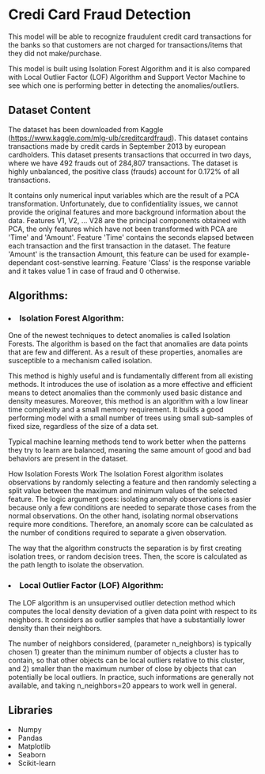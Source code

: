# Credi Card Fraud Detection

This model will be able to recognize fraudulent credit card transactions for the banks so that customers are not charged for transactions/items that they did not make/purchase.

This model is built using Isolation Forest Algorithm and it is also compared with Local Outlier Factor (LOF) Algorithm and Support Vector Machine to see which one is performing better in detecting the anomalies/outliers.

## Dataset Content
The dataset has been downloaded from Kaggle (https://www.kaggle.com/mlg-ulb/creditcardfraud). This dataset contains transactions made by credit cards in September 2013 by european cardholders. This dataset presents transactions that occurred in two days, where we have 492 frauds out of 284,807 transactions. The dataset is highly unbalanced, the positive class (frauds) account for 0.172% of all transactions.

It contains only numerical input variables which are the result of a PCA transformation. Unfortunately, due to confidentiality issues, we cannot provide the original features and more background information about the data. Features V1, V2, ... V28 are the principal components obtained with PCA, the only features which have not been transformed with PCA are 'Time' and 'Amount'. Feature 'Time' contains the seconds elapsed between each transaction and the first transaction in the dataset. The feature 'Amount' is the transaction Amount, this feature can be used for example-dependant cost-senstive learning. Feature 'Class' is the response variable and it takes value 1 in case of fraud and 0 otherwise.

## Algorithms:
### <li>Isolation Forest Algorithm:
One of the newest techniques to detect anomalies is called Isolation Forests. The algorithm is based on the fact that anomalies are data points that are few and different. As a result of these properties, anomalies are susceptible to a mechanism called isolation.

This method is highly useful and is fundamentally different from all existing methods. It introduces the use of isolation as a more effective and efficient means to detect anomalies than the commonly used basic distance and density measures. Moreover, this method is an algorithm with a low linear time complexity and a small memory requirement. It builds a good performing model with a small number of trees using small sub-samples of fixed size, regardless of the size of a data set.

Typical machine learning methods tend to work better when the patterns they try to learn are balanced, meaning the same amount of good and bad behaviors are present in the dataset.

How Isolation Forests Work The Isolation Forest algorithm isolates observations by randomly selecting a feature and then randomly selecting a split value between the maximum and minimum values of the selected feature. The logic argument goes: isolating anomaly observations is easier because only a few conditions are needed to separate those cases from the normal observations. On the other hand, isolating normal observations require more conditions. Therefore, an anomaly score can be calculated as the number of conditions required to separate a given observation.

The way that the algorithm constructs the separation is by first creating isolation trees, or random decision trees. Then, the score is calculated as the path length to isolate the observation.

### <li>Local Outlier Factor (LOF) Algorithm:
The LOF algorithm is an unsupervised outlier detection method which computes the local density deviation of a given data point with respect to its neighbors. It considers as outlier samples that have a substantially lower density than their neighbors.

The number of neighbors considered, (parameter n_neighbors) is typically chosen 1) greater than the minimum number of objects a cluster has to contain, so that other objects can be local outliers relative to this cluster, and 2) smaller than the maximum number of close by objects that can potentially be local outliers. In practice, such informations are generally not available, and taking n_neighbors=20 appears to work well in general.

## Libraries
  <li>Numpy
  <li>Pandas
  <li>Matplotlib
  <li>Seaborn
  <li>Scikit-learn
